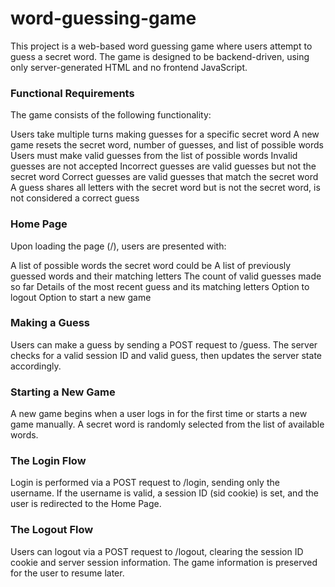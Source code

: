 # word-guessing-game

This project is a web-based word guessing game where users attempt to guess a secret word. The game is designed to be backend-driven, using only server-generated HTML and no frontend JavaScript.

### Functional Requirements

The game consists of the following functionality:

Users take multiple turns making guesses for a specific secret word
A new game resets the secret word, number of guesses, and list of possible words
Users must make valid guesses from the list of possible words
Invalid guesses are not accepted
Incorrect guesses are valid guesses but not the secret word
Correct guesses are valid guesses that match the secret word
A guess shares all letters with the secret word but is not the secret word, is not considered a correct guess

### Home Page
Upon loading the page (/), users are presented with:

A list of possible words the secret word could be
A list of previously guessed words and their matching letters
The count of valid guesses made so far
Details of the most recent guess and its matching letters
Option to logout
Option to start a new game

### Making a Guess
Users can make a guess by sending a POST request to /guess. The server checks for a valid session ID and valid guess, then updates the server state accordingly.

### Starting a New Game
A new game begins when a user logs in for the first time or starts a new game manually. A secret word is randomly selected from the list of available words.

### The Login Flow
Login is performed via a POST request to /login, sending only the username. If the username is valid, a session ID (sid cookie) is set, and the user is redirected to the Home Page.

### The Logout Flow
Users can logout via a POST request to /logout, clearing the session ID cookie and server session information. The game information is preserved for the user to resume later.